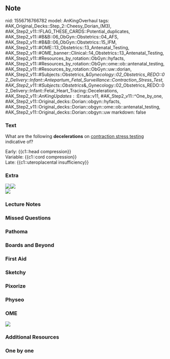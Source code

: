 ## Note
nid: 1556716766782
model: AnKingOverhaul
tags: #AK_Original_Decks::Step_2::Cheesy_Dorian_(M3), #AK_Step2_v11::!FLAG_THESE_CARDS::Potential_duplicates, #AK_Step2_v11::#B&B::06_ObGyn::Obstetrics::04_AFS, #AK_Step2_v11::#B&B::06_ObGyn::Obstetrics::15_IFM, #AK_Step2_v11::#OME::13_Obstetrics::13_Antenatal_Testing, #AK_Step2_v11::#OME_banner::Clinical::14_Obstetrics::13_Antenatal_Testing, #AK_Step2_v11::#Resources_by_rotation::ObGyn::hyfacts, #AK_Step2_v11::#Resources_by_rotation::ObGyn::ome::ob::antenatal_testing, #AK_Step2_v11::#Resources_by_rotation::ObGyn::uw::dorian, #AK_Step2_v11::#Subjects::Obstetrics_&_Gynecology::02_Obstetrics_REDO::02_Delivery::Infant::Antepartum_Fetal_Surveillance::Contraction_Stress_Test, #AK_Step2_v11::#Subjects::Obstetrics_&_Gynecology::02_Obstetrics_REDO::02_Delivery::Infant::Fetal_Heart_Tracing::Decelerations, #AK_Step2_v11::$AnKingUpdates::$Errata::v11, #AK_Step2_v11::^One_by_one, #AK_Step2_v11::Original_decks::Dorian::obgyn::hyfacts, #AK_Step2_v11::Original_decks::Dorian::obgyn::ome::ob::antenatal_testing, #AK_Step2_v11::Original_decks::Dorian::obgyn::uw
markdown: false

### Text
What are the following <b>decelerations</b> on <u>contraction
stress testing</u> indicative of?
<div>
  Early: {{c1::head compression}}
</div>
<div>
  Variable: {{c1::cord compression}}
</div>
<div>
  Late: {{c1::uteroplacental insufficiency}}
</div>

### Extra
<div>
  <div>
    <img src=
    "paste-1bbc8633d53872178e11d2b472df5439501de7d7.jpg"><i><img src="paste-326696687370243.jpg"></i>
  </div>
</div>
<div><img src="paste-23081154249228.jpg"></div>

### Lecture Notes


### Missed Questions


### Pathoma


### Boards and Beyond


### First Aid


### Sketchy


### Pixorize


### Physeo


### OME
<div class="ome-widget">
  <a href=
  "https://onlinemeded.org/spa/obstetrics/antenatal-testing/acquire?ref=anki">
  <img src="_OME_AnkiFlashcards_Lesson_1.png"></a>
</div>

### Additional Resources


### One by one

